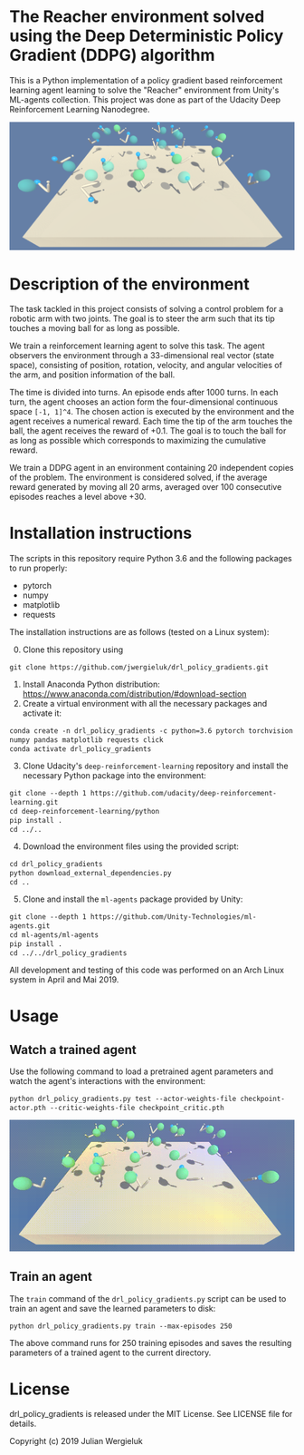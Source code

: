 # The Reacher environment solved using the Deep Deterministic Policy Gradient (DDPG) algorithm

This is a Python implementation of a policy gradient based reinforcement learning agent 
learning to solve the "Reacher" environment from Unity's ML-agents collection.
This project was done as part of the Udacity Deep Reinforcement Learning Nanodegree. 

![Environment screenshot](env-screenshot.png)

# Description of the environment

The task tackled in this project consists of solving a control problem for a robotic
arm with two joints. The goal is to steer the arm such that its tip touches a moving
ball for as long as possible.

We train a reinforcement learning agent to solve this task. The agent observers
the environment through a 33-dimensional real vector (state space), consisting of
position, rotation, velocity, and angular velocities of the arm, and position information of the ball.

The time is divided into turns. An episode ends after 1000 turns. In each turn, 
the agent chooses an action form the four-dimensional continuous space `[-1, 1]^4`.
The chosen action is executed by the environment and the agent receives a numerical reward.
Each time the tip of the arm touches the ball, the agent receives the reward of +0.1.
The goal is to touch the ball for as long as possible which corresponds to
maximizing the cumulative reward.  

We train a DDPG agent in an environment containing 20 independent copies of the problem. The environment 
is considered solved, if the average reward generated by moving all 20 arms, averaged over 100 consecutive 
episodes reaches a level above +30.

# Installation instructions

The scripts in this repository require Python 3.6 and the following packages to run properly: 

* pytorch
* numpy
* matplotlib
* requests

The installation instructions are as follows (tested on a Linux system): 

0. Clone this repository using
```commandline
git clone https://github.com/jwergieluk/drl_policy_gradients.git
```
1. Install Anaconda Python distribution: https://www.anaconda.com/distribution/#download-section
2. Create a virtual environment with all the necessary packages and activate it:
```commandline
conda create -n drl_policy_gradients -c python=3.6 pytorch torchvision numpy pandas matplotlib requests click
conda activate drl_policy_gradients
```
3. Clone Udacity's `deep-reinforcement-learning` repository and install the necessary Python package
into the environment:
```commandline
git clone --depth 1 https://github.com/udacity/deep-reinforcement-learning.git
cd deep-reinforcement-learning/python 
pip install .
cd ../..
```
4. Download the environment files using the provided script:
```commandline
cd drl_policy_gradients
python download_external_dependencies.py
cd ..
```
5. Clone and install the `ml-agents` package provided by Unity: 
```commandline
git clone --depth 1 https://github.com/Unity-Technologies/ml-agents.git
cd ml-agents/ml-agents
pip install .
cd ../../drl_policy_gradients
```

All development and testing of this code was performed on an Arch Linux system in April and Mai 2019. 

# Usage

## Watch a trained agent

Use the following command to load a pretrained agent parameters  and watch the agent's interactions with the environment: 
```commandline
python drl_policy_gradients.py test --actor-weights-file checkpoint-actor.pth --critic-weights-file checkpoint_critic.pth
```

![Trained agent in action](trained-agent-video.gif)

## Train an agent

The `train` command of the `drl_policy_gradients.py` script can be used to train an agent 
and save the learned parameters to disk: 
```commandline
python drl_policy_gradients.py train --max-episodes 250
```

The above command runs for 250 training episodes and saves the resulting parameters of a trained agent to the current directory.

# License

drl_policy_gradients is released under the MIT License. See LICENSE file for details.

Copyright (c) 2019 Julian Wergieluk
